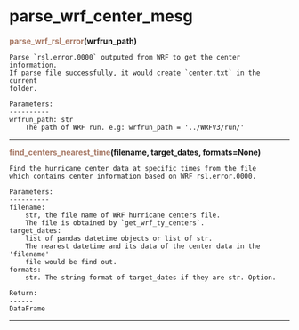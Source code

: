 # parse_wrf_center_mesg
<span style="color:#a77864">**parse_wrf_rsl_error**</span>**(wrfrun_path)**

    Parse `rsl.error.0000` outputed from WRF to get the center information.
    If parse file successfully, it would create `center.txt` in the current
    folder.
    
    Parameters:
    ----------
    wrfrun_path: str
        The path of WRF run. e.g: wrfrun_path = '../WRFV3/run/'



******
<span style="color:#a77864">**find_centers_nearest_time**</span>**(filename, target_dates, formats=None)**

    Find the hurricane center data at specific times from the file
    which contains center information based on WRF rsl.error.0000.
    
    Parameters:
    ----------
    filename: 
        str, the file name of WRF hurricane centers file.
        The file is obtained by `get_wrf_ty_centers`.
    target_dates: 
        list of pandas datetime objects or list of str.
        The nearest datetime and its data of the center data in the 'filename'
        file would be find out.
    formats:
        str. The string format of target_dates if they are str. Option.
        
    Return:
    ------
    DataFrame



******